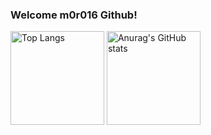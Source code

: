 ### Welcome m0r016 Github!
<p align="left">
  <img alt="Top Langs" height="150px" src="https://github-readme-stats.vercel.app/api/top-langs/?username=m0r016&layout=compact" />
  <img alt="Anurag's GitHub stats" height="150px" src="https://github-profile-summary-cards.vercel.app/api/cards/profile-details?username=m0r016&theme=default" />
</p>
